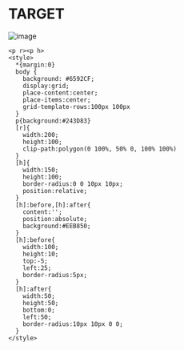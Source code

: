 # TARGET

![image](https://github.com/gaschneider/cssbattle/assets/16023844/efc9a242-4005-4be7-b15a-0d61fad90a84)

```
<p r><p h>
<style>
  *{margin:0}
  body {
    background: #6592CF;
    display:grid;
    place-content:center;
    place-items:center;
    grid-template-rows:100px 100px
  }
  p{background:#243D83}
  [r]{
    width:200;
    height:100;
    clip-path:polygon(0 100%, 50% 0, 100% 100%)
  }
  [h]{
    width:150;
    height:100;
    border-radius:0 0 10px 10px;
    position:relative;
  }
  [h]:before,[h]:after{
    content:'';
    position:absolute;
    background:#EEB850;
  }
  [h]:before{
    width:100;
    height:10;
    top:-5;
    left:25;
    border-radius:5px;
  }
  [h]:after{
    width:50;
    height:50;
    bottom:0;
    left:50;
    border-radius:10px 10px 0 0;
  }
</style>
```
